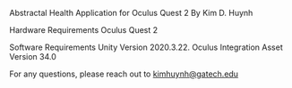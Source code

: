 Abstractal Health Application for Oculus Quest 2 
By Kim D. Huynh


Hardware Requirements
Oculus Quest 2 

Software Requirements
Unity Version 2020.3.22.
Oculus Integration Asset Version 34.0

For any questions, please reach out to kimhuynh@gatech.edu
